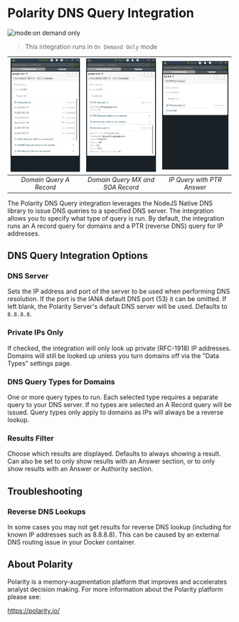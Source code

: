 # Polarity DNS Query Integration

![mode:on demand only](https://img.shields.io/badge/mode-on%20demand%20only-blue.svg)

> This integration runs in `On Demand Only` mode

| ![Domain Query A Record](assets/overlay_domain_a.png) | ![Domain Query MX and SOA Record](assets/overlay_domain_mx.png) |![IP Query with PTR Answer](assets/overlay_ip_ptr.png)
|:-------------------------------------------------------------:|:---------------------------------------------------------------:|:---:|
|                    *Domain Query A Record*                    |                *Domain Query MX and SOA Record*                 | *IP Query with PTR Answer*|


The Polarity DNS Query integration leverages the NodeJS Native DNS library to issue DNS queries to a specified DNS server.  The integration allows you to specify what type of query is run.  By default, the integration runs an A record query for domains and a PTR (reverse DNS) query for IP addresses.  

## DNS Query Integration Options

### DNS Server
Sets the IP address and port of the server to be used when performing DNS resolution. If the port is the IANA default DNS port (53) it can be omitted. If left blank, the Polarity Server's default DNS server will be used. Defaults to `8.8.8.8`.

### Private IPs Only

If checked, the integration will only look up private (RFC-1918) IP addresses. Domains will still be looked up unless you turn domains off via the "Data Types" settings page.

### DNS Query Types for Domains

One or more query types to run. Each selected type requires a separate query to your DNS server. If no types are selected an A Record query will be issued. Query types only apply to domains as IPs will always be a reverse lookup.

### Results Filter

Choose which results are displayed. Defaults to always showing a result. Can also be set to only show results with an Answer section, or to only show results with an Answer or Authority section.

## Troubleshooting

### Reverse DNS Lookups

In some cases you may not get results for reverse DNS lookup (including for known IP addresses such as 8.8.8.8).  This can be caused by an external DNS routing issue in your Docker container.

## About Polarity

Polarity is a memory-augmentation platform that improves and accelerates analyst decision making.  For more information about the Polarity platform please see:

https://polarity.io/
